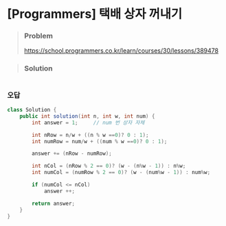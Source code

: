 # [Programmers] 택배 상자 꺼내기



> ### Problem
>
> https://school.programmers.co.kr/learn/courses/30/lessons/389478

> ### Solution

```java
```


### 오답
```java
class Solution {
    public int solution(int n, int w, int num) {
        int answer = 1;     // num 번 상자 자체

        int nRow = n/w + ((n % w ==0)? 0 : 1);
        int numRow = num/w + ((num % w ==0)? 0 : 1);

        answer += (nRow - numRow);

        int nCol = (nRow % 2 == 0)? (w - (n%w - 1)) : n%w;
        int numCol = (numRow % 2 == 0)? (w - (num%w - 1)) : num%w;

        if (numCol <= nCol)
            answer ++;

        return answer;
    }
}
```
